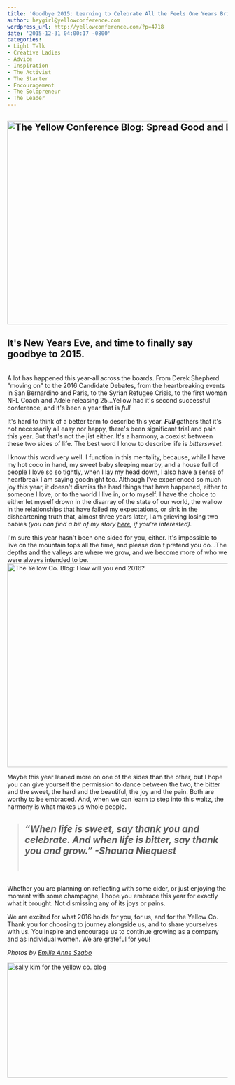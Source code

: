 ```yaml
---
title: 'Goodbye 2015: Learning to Celebrate All the Feels One Years Brings'
author: heygirl@yellowconference.com
wordpress_url: http://yellowconference.com/?p=4718
date: '2015-12-31 04:00:17 -0800'
categories:
- Light Talk
- Creative Ladies
- Advice
- Inspiration
- The Activist
- The Starter
- Encouragement
- The Solopreneur
- The Leader
---
```

<h2><a href="http://yellowconference.com/wp-content/uploads/2015/12/KAT_3034.jpg"><img class="aligncenter size-full wp-image-4624" src="http://yellowconference.com/wp-content/uploads/2015/12/KAT_3034.jpg" alt="The Yellow Conference Blog: Spread Good and Bloom" width="700" height="466" /></a></h2></p>
<h2>It's New Years Eve, and time to finally say goodbye to 2015.</h2><br />
A lot has happened this year-all across the boards. From Derek Shepherd "moving on" to the 2016 Candidate&nbsp;Debates, from the heartbreaking events in San Bernardino and Paris, to the Syrian Refugee Crisis, to the first woman NFL Coach and Adele releasing 25...Yellow had it's second successful conference, and it's been a year that is <em>full.&nbsp;</em></p>
<p>It's hard to think of a better term to describe this year. <strong><em>Full </em></strong>gathers<i>&nbsp;</i>that it's not necessarily all easy nor happy, there's been significant trial and pain this year. But that's not the jist&nbsp;either. It's a harmony, a coexist between these two sides of life. The best word I know to describe life is <em>bittersweet.</em></p>
<p>I know this word&nbsp;very well. I function in this mentality, because, while I have my hot coco in hand, my sweet baby sleeping nearby, and a house full of people I love so so tightly, when I lay my head down, I also have a sense of heartbreak I am saying goodnight too. Although I've experienced so much joy this year, it doesn't dismiss the hard things that have happened, either to someone I love, or to the world I live in, or to myself. I have the choice to either let myself drown in the disarray of the state of our world, the wallow in the relationships that have failed my expectations, or sink in the disheartening truth that, almost three years later, I am grieving losing two babies&nbsp;<em>(you can find a bit of my story <a href="http://lettersfromamister.tumblr.com" target="_blank">here</a>, if you're interested).</em></p>
<p>I'm sure this year hasn't been one sided for you, either. It's impossible to live on the mountain tops all the time, and please don't pretend you do...The depths and the valleys are where we grow, and we become more of who we were always intended to be.&nbsp;<img class="aligncenter size-full wp-image-4628" src="http://yellowconference.com/wp-content/uploads/2015/12/KAT_3288.jpg" alt="The Yellow Co. Blog: How will you end 2016?" width="700" height="466" /></p>
<p>Maybe this year leaned more on one of the sides than the other, but I hope you can give yourself the permission to dance between the two, the bitter and the sweet, the hard and the beautiful, the joy and the pain. Both are worthy to be embraced. And, when we can learn to step into this waltz, the harmony is what makes us whole people.</p>
<blockquote>
<h2><em>&ldquo;When life is sweet, say thank you and celebrate. And when life is bitter, say thank you and grow.&rdquo; -Shauna Niequest</em></h2><br />
</blockquote><br />
Whether you are planning on reflecting with some cider, or just enjoying the moment with some champagne, I hope you embrace this year for exactly what it brought. Not dismissing any of its joys or pains.</p>
<p>We are excited for what 2016 holds for you, for us, and for the Yellow Co. Thank you for choosing to journey alongside us, and to share yourselves with us. You inspire and encourage us to continue growing as a company and as individual women. We are grateful for you!</p>
<p><em>Photos by <a href="http://www.emilieanneszabo.com/work/holiday-gathering-ann-nelson-1" target="_blank">Emilie Anne Szabo</a></em></p>
<p><a href="http://yellowconference.com/wp-content/uploads/2015/12/sallykim.jpg"><img class="aligncenter size-full wp-image-4705" src="http://yellowconference.com/wp-content/uploads/2015/12/sallykim.jpg" alt="sally kim for the yellow co. blog" width="700" height="264" /></a></p>
